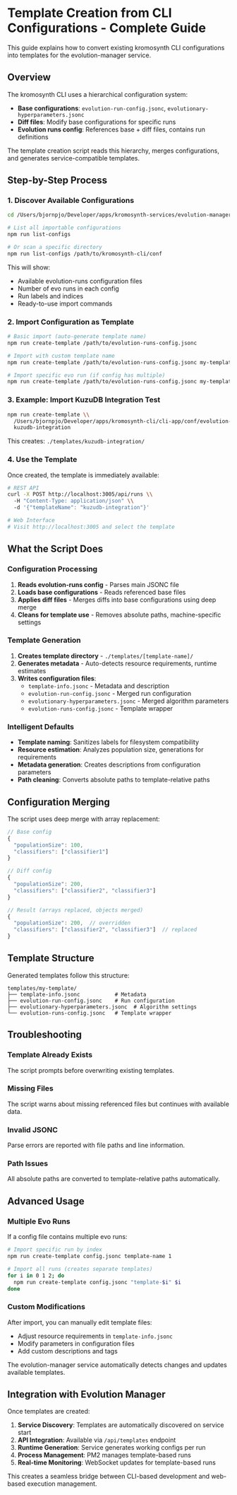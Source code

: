 # Template Creation from CLI Configurations - Complete Guide

This guide explains how to convert existing kromosynth CLI configurations into templates for the evolution-manager service.

## Overview

The kromosynth CLI uses a hierarchical configuration system:
- **Base configurations**: `evolution-run-config.jsonc`, `evolutionary-hyperparameters.jsonc`
- **Diff files**: Modify base configurations for specific runs
- **Evolution runs config**: References base + diff files, contains run definitions

The template creation script reads this hierarchy, merges configurations, and generates service-compatible templates.

## Step-by-Step Process

### 1. Discover Available Configurations

```bash
cd /Users/bjornpjo/Developer/apps/kromosynth-services/evolution-manager

# List all importable configurations
npm run list-configs

# Or scan a specific directory
npm run list-configs /path/to/kromosynth-cli/conf
```

This will show:
- Available evolution-runs configuration files
- Number of evo runs in each config  
- Run labels and indices
- Ready-to-use import commands

### 2. Import Configuration as Template

```bash
# Basic import (auto-generate template name)
npm run create-template /path/to/evolution-runs-config.jsonc

# Import with custom template name
npm run create-template /path/to/evolution-runs-config.jsonc my-template-name

# Import specific evo run (if config has multiple)
npm run create-template /path/to/evolution-runs-config.jsonc my-template-name 0
```

### 3. Example: Import KuzuDB Integration Test

```bash
npm run create-template \\
  /Users/bjornpjo/Developer/apps/kromosynth-cli/cli-app/conf/evolution-runs_single-map_kuzudb-integration-test.jsonc \\
  kuzudb-integration
```

This creates: `./templates/kuzudb-integration/`

### 4. Use the Template

Once created, the template is immediately available:

```bash
# REST API
curl -X POST http://localhost:3005/api/runs \\
  -H "Content-Type: application/json" \\
  -d '{"templateName": "kuzudb-integration"}'

# Web Interface
# Visit http://localhost:3005 and select the template
```

## What the Script Does

### Configuration Processing
1. **Reads evolution-runs config** - Parses main JSONC file
2. **Loads base configurations** - Reads referenced base files
3. **Applies diff files** - Merges diffs into base configurations using deep merge
4. **Cleans for template use** - Removes absolute paths, machine-specific settings

### Template Generation
1. **Creates template directory** - `./templates/[template-name]/`
2. **Generates metadata** - Auto-detects resource requirements, runtime estimates
3. **Writes configuration files**:
   - `template-info.jsonc` - Metadata and description
   - `evolution-run-config.jsonc` - Merged run configuration
   - `evolutionary-hyperparameters.jsonc` - Merged algorithm parameters
   - `evolution-runs-config.jsonc` - Template wrapper

### Intelligent Defaults
- **Template naming**: Sanitizes labels for filesystem compatibility
- **Resource estimation**: Analyzes population size, generations for requirements
- **Metadata generation**: Creates descriptions from configuration parameters
- **Path cleaning**: Converts absolute paths to template-relative paths

## Configuration Merging

The script uses deep merge with array replacement:

```javascript
// Base config
{
  "populationSize": 100,
  "classifiers": ["classifier1"]
}

// Diff config  
{
  "populationSize": 200,
  "classifiers": ["classifier2", "classifier3"]
}

// Result (arrays replaced, objects merged)
{
  "populationSize": 200,  // overridden
  "classifiers": ["classifier2", "classifier3"]  // replaced
}
```

## Template Structure

Generated templates follow this structure:

```
templates/my-template/
├── template-info.jsonc           # Metadata
├── evolution-run-config.jsonc    # Run configuration  
├── evolutionary-hyperparameters.jsonc  # Algorithm settings
└── evolution-runs-config.jsonc   # Template wrapper
```

## Troubleshooting

### Template Already Exists
The script prompts before overwriting existing templates.

### Missing Files
The script warns about missing referenced files but continues with available data.

### Invalid JSONC
Parse errors are reported with file paths and line information.

### Path Issues
All absolute paths are converted to template-relative paths automatically.

## Advanced Usage

### Multiple Evo Runs
If a config file contains multiple evo runs:

```bash
# Import specific run by index
npm run create-template config.jsonc template-name 1

# Import all runs (creates separate templates)
for i in 0 1 2; do
  npm run create-template config.jsonc "template-$i" $i
done
```

### Custom Modifications
After import, you can manually edit template files:
- Adjust resource requirements in `template-info.jsonc`
- Modify parameters in configuration files
- Add custom descriptions and tags

The evolution-manager service automatically detects changes and updates available templates.

## Integration with Evolution Manager

Once templates are created:

1. **Service Discovery**: Templates are automatically discovered on service start
2. **API Integration**: Available via `/api/templates` endpoint
3. **Runtime Generation**: Service generates working configs per run
4. **Process Management**: PM2 manages template-based runs
5. **Real-time Monitoring**: WebSocket updates for template-based runs

This creates a seamless bridge between CLI-based development and web-based execution management.
